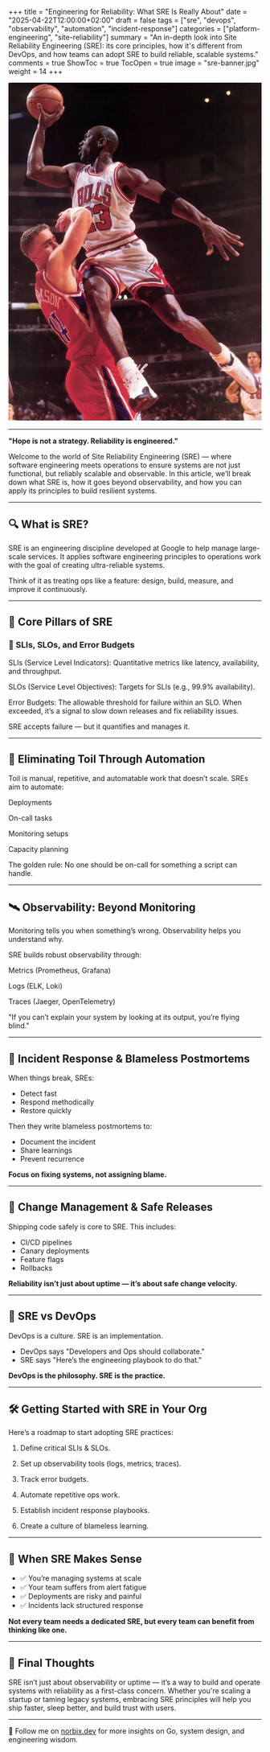 +++
title = "Engineering for Reliability: What SRE Is Really About"
date = "2025-04-22T12:00:00+02:00"
draft = false
tags = ["sre", "devops", "observability", "automation", "incident-response"]
categories = ["platform-engineering", "site-reliability"]
summary = "An in-depth look into Site Reliability Engineering (SRE): its core principles, how it's different from DevOps, and how teams can adopt SRE to build reliable, scalable systems."
comments = true
ShowToc = true
TocOpen = true
image = "sre-banner.jpg"
weight = 14
+++

![banner](banner.jpg)

---

**"Hope is not a strategy. Reliability is engineered."**

Welcome to the world of Site Reliability Engineering (SRE) — where software engineering meets operations to ensure systems are not just functional, but reliably scalable and observable. In this article, we’ll break down what SRE is, how it goes beyond observability, and how you can apply its principles to build resilient systems.

---

## 🔍 What is SRE?

SRE is an engineering discipline developed at Google to help manage large-scale services. It applies software engineering principles to operations work with the goal of creating ultra-reliable systems.

Think of it as treating ops like a feature: design, build, measure, and improve it continuously.

---

## 🧱 Core Pillars of SRE

### 🎯 SLIs, SLOs, and Error Budgets

SLIs (Service Level Indicators): Quantitative metrics like latency, availability, and throughput.

SLOs (Service Level Objectives): Targets for SLIs (e.g., 99.9% availability).

Error Budgets: The allowable threshold for failure within an SLO. When exceeded, it’s a signal to slow down releases and fix reliability issues.

SRE accepts failure — but it quantifies and manages it.

---

## 🤖 Eliminating Toil Through Automation

Toil is manual, repetitive, and automatable work that doesn’t scale. SREs aim to automate:

Deployments

On-call tasks

Monitoring setups

Capacity planning

The golden rule: No one should be on-call for something a script can handle.

---

## 🛰️ Observability: Beyond Monitoring

Monitoring tells you when something’s wrong. Observability helps you understand why.

SRE builds robust observability through:

Metrics (Prometheus, Grafana)

Logs (ELK, Loki)

Traces (Jaeger, OpenTelemetry)

"If you can’t explain your system by looking at its output, you’re flying blind."

---

## 🧯 Incident Response & Blameless Postmortems

When things break, SREs:

- Detect fast
- Respond methodically
- Restore quickly

Then they write blameless postmortems to:

- Document the incident
- Share learnings
- Prevent recurrence

**Focus on fixing systems, not assigning blame.**

---

## 🚦 Change Management & Safe Releases

Shipping code safely is core to SRE. This includes:

- CI/CD pipelines
- Canary deployments
- Feature flags
- Rollbacks

**Reliability isn’t just about uptime — it’s about safe change velocity.**

---

## 🤝 SRE vs DevOps

DevOps is a culture. SRE is an implementation.

- DevOps says "Developers and Ops should collaborate."
- SRE says "Here’s the engineering playbook to do that."

**DevOps is the philosophy. SRE is the practice.**

---

## 🛠️ Getting Started with SRE in Your Org

Here’s a roadmap to start adopting SRE practices:

1. Define critical SLIs & SLOs.

1. Set up observability tools (logs, metrics, traces).

1. Track error budgets.

1. Automate repetitive ops work.

1. Establish incident response playbooks.

1. Create a culture of blameless learning.

---

## 🧭 When SRE Makes Sense

- ✅ You’re managing systems at scale
- ✅ Your team suffers from alert fatigue
- ✅ Deployments are risky and painful
- ✅ Incidents lack structured response

**Not every team needs a dedicated SRE, but every team can benefit from thinking like one.**

---

## 📌 Final Thoughts

SRE isn’t just about observability or uptime — it’s a way to build and operate systems with reliability as a first-class concern. Whether you're scaling a startup or taming legacy systems, embracing SRE principles will help you ship faster, sleep better, and build trust with users.

---

🚀 Follow me on [norbix.dev](https://norbix.dev) for more insights on Go, system design, and engineering wisdom.
